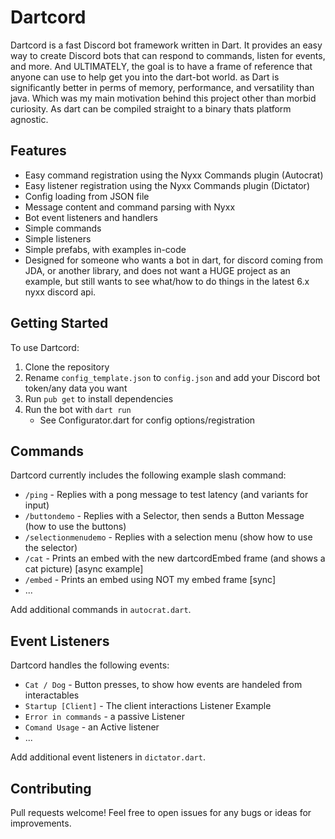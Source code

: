 # Dartcord

Dartcord is a fast Discord bot framework written in Dart. It provides an easy way to create Discord bots that can respond to commands, listen for events, and more.
And ULTIMATELY, the goal is to have a frame of reference that anyone can use to help get you into the dart-bot world. as Dart is significantly better in perms of memory, performance, and versatility than java. Which was my main motivation behind this project other than morbid curiosity. As dart can be compiled straight to a binary thats platform agnostic.
## Features

- Easy command registration using the Nyxx Commands plugin (Autocrat)
- Easy listener registration using the Nyxx Commands plugin (Dictator)
- Config loading from JSON file
- Message content and command parsing with Nyxx
- Bot event listeners and handlers
- Simple commands
- Simple listeners
- Simple prefabs, with examples in-code
- Designed for someone who wants a bot in dart, for discord coming from JDA, or another library, and does not want a HUGE project as an example, but still wants to see what/how to do things in the latest 6.x nyxx discord api. 

## Getting Started

To use Dartcord:

1. Clone the repository
2. Rename `config_template.json` to `config.json` and add your Discord bot token/any data you want
3. Run `pub get` to install dependencies
4. Run the bot with `dart run`
   - See Configurator.dart for config options/registration

## Commands

Dartcord currently includes the following example slash command:

- `/ping` - Replies with a pong message to test latency (and variants for input)
- `/buttondemo` - Replies with a Selector, then sends a Button Message (how to use the buttons)
- `/selectionmenudemo` - Replies with a selection menu (show how to use the selector)
- `/cat` - Prints an embed with the new dartcordEmbed frame (and shows a cat picture) [async example]
- `/embed` - Prints an embed using NOT my embed frame [sync]
- ...

Add additional commands in `autocrat.dart`.

## Event Listeners

Dartcord handles the following events:

- `Cat / Dog` - Button presses, to show how events are handeled from interactables
- `Startup [Client]` - The client interactions Listener Example
- `Error in commands` - a passive Listener
- `Comand Usage` - an Active listener
- ...

Add additional event listeners in `dictator.dart`.

## Contributing

Pull requests welcome! Feel free to open issues for any bugs or ideas for improvements.
